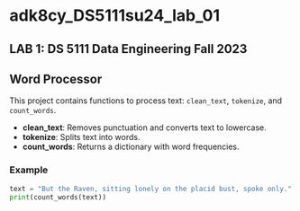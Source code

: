 # adk8cy_DS5111su24_lab_01
## LAB 1: DS 5111 Data Engineering Fall 2023

## Word Processor

This project contains functions to process text: `clean_text`, `tokenize`, and `count_words`.

- **clean_text**: Removes punctuation and converts text to lowercase.
- **tokenize**: Splits text into words.
- **count_words**: Returns a dictionary with word frequencies.

### Example

```python
text = "But the Raven, sitting lonely on the placid bust, spoke only."
print(count_words(text))
